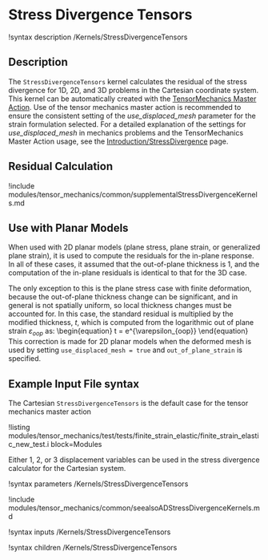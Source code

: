 # Stress Divergence Tensors

!syntax description /Kernels/StressDivergenceTensors

## Description

The `StressDivergenceTensors` kernel calculates the residual of the stress divergence for 1D, 2D, and
3D problems in the Cartesian coordinate system.  This kernel can be automatically created with the
[TensorMechanics Master Action](/Modules/TensorMechanics/Master/index.md). Use of the tensor
mechanics master action is recommended to ensure the consistent setting of the _use_displaced_mesh_
parameter for the strain formulation selected.  For a detailed explanation of the settings for
_use_displaced_mesh_ in mechanics problems and the TensorMechanics Master Action usage, see the
[Introduction/StressDivergence](auto::/introduction/StressDivergence) page.

## Residual Calculation

!include modules/tensor_mechanics/common/supplementalStressDivergenceKernels.md

## Use with Planar Models

When used with 2D planar models (plane stress, plane strain, or generalized plane strain),
it is used to compute the residuals for the in-plane response. In all of these cases,
it assumed that the out-of-plane thickness is 1, and the computation of the in-plane
residuals is identical to that for the 3D case.

The only exception to this is the plane stress case with finite deformation, because
the out-of-plane thickness change can be significant, and in general is not spatially
uniform, so local thickness changes must be accounted for. In this case, the standard
residual is multiplied by the modified thickness, $t$, which is computed from the logarithmic
out of plane strain $\varepsilon_{oop}$ as:
\begin{equation}
t = e^{\varepsilon_{oop}}
\end{equation}
This correction is made for 2D planar models when the deformed mesh is used by setting
`use_displaced_mesh = true` and `out_of_plane_strain` is specified.

## Example Input File syntax

The Cartesian `StressDivergenceTensors` is the default case for the tensor
mechanics master action

!listing modules/tensor_mechanics/test/tests/finite_strain_elastic/finite_strain_elastic_new_test.i
         block=Modules

Either 1, 2, or 3 displacement variables can be used in the stress divergence calculator for the
Cartesian system.

!syntax parameters /Kernels/StressDivergenceTensors

!include modules/tensor_mechanics/common/seealsoADStressDivergenceKernels.md

!syntax inputs /Kernels/StressDivergenceTensors

!syntax children /Kernels/StressDivergenceTensors
